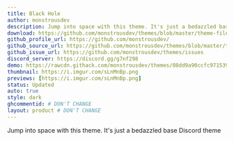 ```yaml
---
title: Black Hole
author: monstrousdev
description: Jump into space with this theme. It's just a bedazzled base Discord theme
download: https://github.com/monstrousdev/themes/blob/master/theme-files/Black-Hole.theme.css
github_profile_url: https://github.com/monstrousdev/
github_source_url: https://github.com/monstrousdev/themes/blob/master/theme-files/Black-Hole.theme.css
github_issue_url: https://github.com/monstrousdev/themes/issues
discord_server: https://discord.gg/g7nf298
demo: https://rawcdn.githack.com/monstrousdev/themes/08dd9a90ccfc971539f4d55560d1943ee33557f8/theme-files/Black-Hole.theme.css
thumbnail: https://i.imgur.com/sLnMnBp.png
previews: [https://i.imgur.com/sLnMnBp.png]
status: Updated
auto: true
style: dark
ghcommentid: # DON'T CHANGE
layout: product # DON'T CHANGE
---
```

Jump into space with this theme. It's just a bedazzled base Discord theme